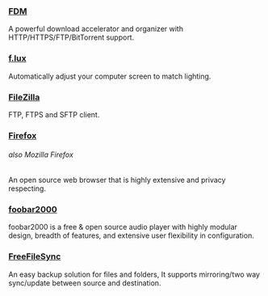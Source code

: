 ### [FDM](http://www.freedownloadmanager.org/)

A powerful download accelerator and organizer with  HTTP/HTTPS/FTP/BitTorrent support.

### [f.lux](http://stereopsis.com/flux/)

Automatically adjust your computer screen to match lighting.

### [FileZilla](https://filezilla-project.org/)

FTP, FTPS and SFTP client.

### [Firefox](https://www.mozilla.org/en-US/firefox)

###### also Mozilla Firefox

An open source web browser that is highly extensive and privacy respecting.

### [foobar2000](http://www.foobar2000.org/)

foobar2000 is a free & open source audio player with highly modular design, breadth of features, and extensive user flexibility in configuration.

### [FreeFileSync](http://www.freefilesync.org/)

An easy backup solution for files and folders, It supports mirroring/two way sync/update between source and destination.

